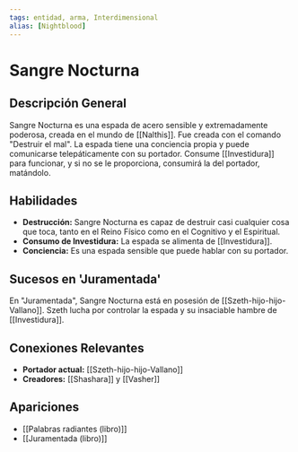 ```yaml
---
tags: entidad, arma, Interdimensional
alias: [Nightblood]
---
```


# Sangre Nocturna

## Descripción General
Sangre Nocturna es una espada de acero sensible y extremadamente poderosa, creada en el mundo de [[Nalthis]]. Fue creada con el comando "Destruir el mal". La espada tiene una conciencia propia y puede comunicarse telepáticamente con su portador. Consume [[Investidura]] para funcionar, y si no se le proporciona, consumirá la del portador, matándolo.

## Habilidades
* **Destrucción:** Sangre Nocturna es capaz de destruir casi cualquier cosa que toca, tanto en el Reino Físico como en el Cognitivo y el Espiritual.
* **Consumo de Investidura:** La espada se alimenta de [[Investidura]].
* **Conciencia:** Es una espada sensible que puede hablar con su portador.

## Sucesos en 'Juramentada'
En "Juramentada", Sangre Nocturna está en posesión de [[Szeth-hijo-hijo-Vallano]]. Szeth lucha por controlar la espada y su insaciable hambre de [[Investidura]].

## Conexiones Relevantes
* **Portador actual:** [[Szeth-hijo-hijo-Vallano]]
* **Creadores:** [[Shashara]] y [[Vasher]]

## Apariciones
* [[Palabras radiantes (libro)]]
* [[Juramentada (libro)]]
